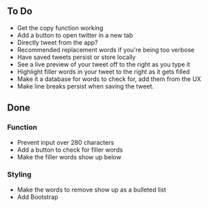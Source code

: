 ## To Do

* Get the copy function working
* Add a button to open twitter in a new tab
* Directly tweet from the app? 
* Recommended replacement words if you're being too verbose
* Have saved tweets persist or store locally 
* See a live preview of your tweet off to the right as you type it
* Highlight filler words in your tweet to the right as it gets filled
* Make it a database for words to check for, add them from the UX 
* Make line breaks persist when saving the tweet. 

## Done

### Function
* Prevent input over 280 characters
* Add a button to check for filler words
* Make the filler words show up below

### Styling
* Make the words to remove show up as a bulleted list
* Add Bootstrap